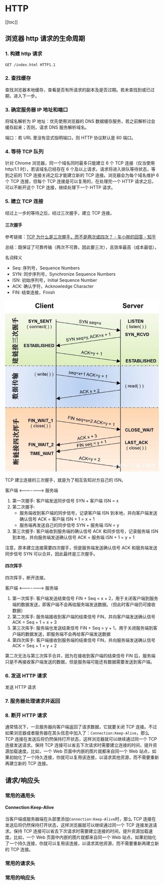 # HTTP

[[toc]]

## 浏览器 http 请求的生命周期

### 1. 构建 http 请求

```txt
GET /index.html HTTP1.1
```

### 2. 查找缓存

查找浏览器本地缓存，查看是否有所请求的副本及是否过期。若未查找到或已过期，进入下一步。

### 3. 确定服务器 IP 地址和端口

将域名解析为 IP 地址：优先使用浏览器的 DNS 数据缓存服务，若之前解析过会缓存起来；否则，请求 DNS 服务解析域名。

端口：若 URL 里没有显式指明端口，则 HTTP 协议默认是 80 端口。

### 4. 等待 TCP 队列

针对 Chrome 浏览器，同一个域名同时最多只能建立 6 个 TCP 连接（仅当使用 http/1.1 时），若该域名已经存在 6 个及以上请求，请求将进入排队等待状态，等到之前的 TCP 连接关闭之后才能建立新的 TCP 连接。浏览器会为每个域名维护 6 个 TCP 连接，但每个 TCP 连接是可以复用的，在处理完一个 HTTP 请求之后，可以不断开这个 TCP 连接，继续处理下一个 HTTP 请求。

### 5. 建立 TCP 连接

经过上一步的等待之后，经过三次握手，建立 TCP 连接。

#### 三次握手

参考链接：[TCP 为什么是三次握手，而不是两次或四次？ - 车小胖的回答 - 知乎](https://www.zhihu.com/question/24853633/answer/115173386)

总结：既保证了可靠传输（两次不可靠，因此要三次），且效率最高（成本最低）。

名词释义

- Seq: 序列号，Sequence Numbers
- SYN: 同步序列号，Synchronize Sequence Numbers
- ISN: 初始序列号，Initial Sequence Number
- ACK: 确认字符，Acknowledge Character
- FIN: 结束连接，Finish

![TCP](./images/tcp.png)

TCP 建立连接的三次握手，就是为了相互告知对方自己的 ISN。

客户端 <-------> 服务端

1. 第一次握手: 客户端发送同步信号 SYN + 客户端 ISN = x
2. 第二次握手:
   - 服务端收到客户端的同步信号，记录客户端 ISN 到本地，并向客户端发送确认信号 ACK = 客户端 ISN + 1 = x + 1
   - 服务端再发送自己的同步信号 SYN + 服务端 ISN = y
3. 第三次握手: 客户端收到服务端的确认信号 ACK 和同步信号，记录服务端 ISN 到本地，并向服务端发送确认信号 ACK = 服务端 ISN + 1 = y + 1

注意，原本建立连接需要四次握手，但是服务端发送确认信号 ACK 和服务端发送同步信号 SYN 可以合并，因此最终是三次握手。

#### 四次挥手

四次挥手，断开连接。

客户端 <-------> 服务端

1. 第一次挥手: 客户端发送结束信号 FIN + Seq = x + 2，用于关闭客户端到服务端的数据发送，即客户端不会再给服务端发送数据。（但此时客户端仍可接收数据）
2. 第二次挥手: 服务端接收到客户端的结束信号 FIN，并向客户端发送确认信号 ACK = Seq + 1 = x + 3
3. 第三次挥手: 服务端也发送结束信号 FIN + Seq = y + 1，用于关闭服务端到客户端的数据发送，即服务端不会再给客户端发送数据
4. 第四次挥手: 客户端接收到服务端的结束信号 FIN，并向服务端发送确认信号 ACK = Seq + 1 = y + 2

第二次无法与第三次挥手合并，因为在接收到客户端的结束信号 FIN 后，服务端只是不再接收客户端发送的数据，但是服务端可能还有数据需要发送到客户端。

### 6. 发送 HTTP 请求

发送 HTTP 请求

### 7. 服务器处理请求并返回

### 8. 断开 HTTP 请求

通常情况下，一旦服务器向客户端返回了请求数据，它就要关闭 TCP 连接。不过如果浏览器或者服务器在其头信息中加入了：`Connection:Keep-Alive`，那么 TCP 连接在发送后将仍然保持打开状态，这样浏览器就可以继续通过同一个 TCP 连接发送请求。保持 TCP 连接可以省去下次请求时需要建立连接的时间，提升资源加载速度。比如，一个 Web 页面中内嵌的图片就都来自同一个 Web 站点，如果初始化了一个持久连接，你就可以复用该连接，以请求其他资源，而不需要重新再建立新的 TCP 连接。

## 请求/响应头

### 常用的通用头

#### Connection:Keep-Alive

当客户端或服务器端在头部里添加`Connection:Keep-Alive`时，那么 TCP 连接在发送后将仍然保持打开状态，这样浏览器就可以继续通过同一个 TCP 连接发送请求。保持 TCP 连接可以省去下次请求时需要建立连接的时间，提升资源加载速度。比如，一个 Web 页面中内嵌的图片就都来自同一个 Web 站点，如果初始化了一个持久连接，你就可以复用该连接，以请求其他资源，而不需要重新再建立新的 TCP 连接。

### 常用的请求头

### 常用的响应头

